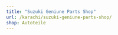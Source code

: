 ```yaml
---
title: "Suzuki Geniune Parts Shop"
url: /karachi/suzuki-geniune-parts-shop/
shop: Autoteile
---
```

